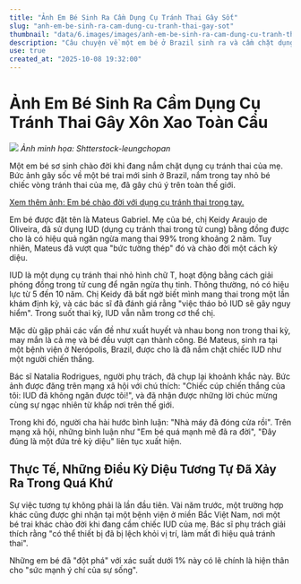 ```yaml
---
title: "Ảnh Em Bé Sinh Ra Cầm Dụng Cụ Tránh Thai Gây Sốt"
slug: "anh-em-be-sinh-ra-cam-dung-cu-tranh-thai-gay-sot"
thumbnail: "data/6.images/images/anh-em-be-sinh-ra-cam-dung-cu-tranh-thai-gay-sot.webp"
description: "Câu chuyện về một em bé ở Brazil sinh ra và cầm chặt dụng cụ tránh thai của mẹ đã gây chú ý toàn cầu, cùng với một trường hợp tương tự ở Việt Nam."
use: true
created_at: "2025-10-08 19:32:00"
---
```


# Ảnh Em Bé Sinh Ra Cầm Dụng Cụ Tránh Thai Gây Xôn Xao Toàn Cầu

![](/images/20251008-00010005-penonline-000-1-view.webp)
*Ảnh minh họa: Shtterstock-leungchopan*

Một em bé sơ sinh chào đời khi đang nắm chặt dụng cụ tránh thai của mẹ. Bức ảnh gây sốc về một bé trai mới sinh ở Brazil, nắm trong tay nhỏ bé chiếc vòng tránh thai của mẹ, đã gây chú ý trên toàn thế giới.

[Xem thêm ảnh: Em bé chào đời với dụng cụ tránh thai trong tay.](https://www.pen-online.jp/article/019880.html?page=3)

Em bé được đặt tên là Mateus Gabriel. Mẹ của bé, chị Keidy Araujo de Oliveira, đã sử dụng IUD (dụng cụ tránh thai trong tử cung) bằng đồng được cho là có hiệu quả ngăn ngừa mang thai 99% trong khoảng 2 năm. Tuy nhiên, Mateus đã vượt qua "bức tường thép" đó và chào đời một cách kỳ diệu.

IUD là một dụng cụ tránh thai nhỏ hình chữ T, hoạt động bằng cách giải phóng đồng trong tử cung để ngăn ngừa thụ tinh. Thông thường, nó có hiệu lực từ 5 đến 10 năm. Chị Keidy đã bất ngờ biết mình mang thai trong một lần khám định kỳ, và các bác sĩ đã đánh giá rằng "việc tháo bỏ IUD sẽ gây nguy hiểm". Trong suốt thai kỳ, IUD vẫn nằm trong cơ thể chị.

Mặc dù gặp phải các vấn đề như xuất huyết và nhau bong non trong thai kỳ, may mắn là cả mẹ và bé đều vượt cạn thành công. Bé Mateus, sinh ra tại một bệnh viện ở Nerópolis, Brazil, được cho là đã nắm chặt chiếc IUD như một người chiến thắng.

Bác sĩ Natalia Rodrigues, người phụ trách, đã chụp lại khoảnh khắc này. Bức ảnh được đăng trên mạng xã hội với chú thích: "Chiếc cúp chiến thắng của tôi: IUD đã không ngăn được tôi!", và đã nhận được những lời chúc mừng cùng sự ngạc nhiên từ khắp nơi trên thế giới.

Trong khi đó, người cha hài hước bình luận: "Nhà máy đã đóng cửa rồi". Trên mạng xã hội, những bình luận như "Em bé quá mạnh mẽ đã ra đời", "Đây đúng là một đứa trẻ kỳ diệu" liên tục xuất hiện.

## Thực Tế, Những Điều Kỳ Diệu Tương Tự Đã Xảy Ra Trong Quá Khứ

Sự việc tương tự không phải là lần đầu tiên. Vài năm trước, một trường hợp khác cũng được ghi nhận tại một bệnh viện ở miền Bắc Việt Nam, nơi một bé trai khác chào đời khi đang cầm chiếc IUD của mẹ. Bác sĩ phụ trách giải thích rằng "có thể thiết bị đã bị lệch khỏi vị trí, làm mất đi hiệu quả tránh thai".

Những em bé đã "đột phá" với xác suất dưới 1% này có lẽ chính là hiện thân cho "sức mạnh ý chí của sự sống".